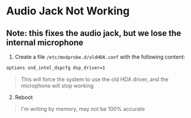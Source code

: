 # Audio Jack Not Working
## Note: this fixes the audio jack, but we lose the internal microphone

1. Create a file `/etc/modprobe.d/oldHDA.conf` with the following content:
```bash
options snd_intel_dspcfg dsp_driver=1
```
> This will force the system to use the old HDA driver, and the microphone will stop working
2. Reboot

> I'm writing by memory, may not be 100% accurate